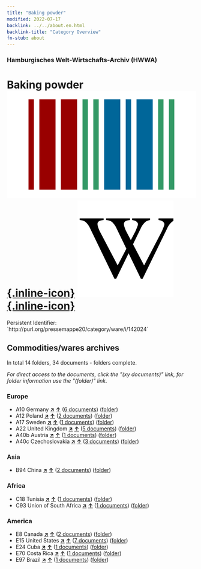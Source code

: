 ```yaml
---
title: "Baking powder"
modified: 2022-07-17
backlink: ../../about.en.html
backlink-title: "Category Overview"
fn-stub: about
---
```


### Hamburgisches Welt-Wirtschafts-Archiv (HWWA)

# Baking powder &#160; [![Wikidata](/images/Wikidata-logo.svg "Wikidata"){.inline-icon}](http://www.wikidata.org/entity/Q29476) [![Wikipedia](/images/Wikipedia-W.svg "Wikipedia"){.inline-icon}](https://en.wikipedia.org/wiki/Baking_powder)

<div class="hint">Persistent Identifier: `http://purl.org/pressemappe20/category/ware/i/142024`</div>







## Commodities/wares archives





In total 14 folders, 34 documents - folders complete.

_For direct access to the documents, click the "(xy documents)" link, for folder information use the "(folder)" link._



### Europe

- A10 Germany [**&nearr;**](../../../geo/i/126128/about.en.html "Germany (all folders)") [**&uarr;**](../../../geo/about.en.html#A10 "Country category system") (<a href="https://pm20.zbw.eu/iiifview/folder/wa/142024,126128" title="about: Baking powder : Germany" target="_blank">6 documents</a>) ([folder](../../../../folder/wa/1420xx/142024/1261xx/126128/about.en.html))
- A12 Poland [**&nearr;**](../../../geo/i/140962/about.en.html "Poland (all folders)") [**&uarr;**](../../../geo/about.en.html#A12 "Country category system") (<a href="https://pm20.zbw.eu/iiifview/folder/wa/142024,140962" title="about: Baking powder : Poland" target="_blank">2 documents</a>) ([folder](../../../../folder/wa/1420xx/142024/1409xx/140962/about.en.html))
- A17 Sweden [**&nearr;**](../../../geo/i/140968/about.en.html "Sweden (all folders)") [**&uarr;**](../../../geo/about.en.html#A17 "Country category system") (<a href="https://pm20.zbw.eu/iiifview/folder/wa/142024,140968" title="about: Baking powder : Sweden" target="_blank">1 documents</a>) ([folder](../../../../folder/wa/1420xx/142024/1409xx/140968/about.en.html))
- A22 United Kingdom [**&nearr;**](../../../geo/i/140974/about.en.html "United Kingdom (all folders)") [**&uarr;**](../../../geo/about.en.html#A22 "Country category system") (<a href="https://pm20.zbw.eu/iiifview/folder/wa/142024,140974" title="about: Baking powder : United Kingdom" target="_blank">5 documents</a>) ([folder](../../../../folder/wa/1420xx/142024/1409xx/140974/about.en.html))
- A40b Austria [**&nearr;**](../../../geo/i/141731/about.en.html "Austria (all folders)") [**&uarr;**](../../../geo/about.en.html#A40b "Country category system") (<a href="https://pm20.zbw.eu/iiifview/folder/wa/142024,141731" title="about: Baking powder : Austria" target="_blank">1 documents</a>) ([folder](../../../../folder/wa/1420xx/142024/1417xx/141731/about.en.html))
- A40c Czechoslovakia [**&nearr;**](../../../geo/i/141022/about.en.html "Czechoslovakia (all folders)") [**&uarr;**](../../../geo/about.en.html#A40c "Country category system") (<a href="https://pm20.zbw.eu/iiifview/folder/wa/142024,141022" title="about: Baking powder : Czechoslovakia" target="_blank">3 documents</a>) ([folder](../../../../folder/wa/1420xx/142024/1410xx/141022/about.en.html))

### Asia

- B94 China [**&nearr;**](../../../geo/i/141253/about.en.html "China (all folders)") [**&uarr;**](../../../geo/about.en.html#B94 "Country category system") (<a href="https://pm20.zbw.eu/iiifview/folder/wa/142024,141253" title="about: Baking powder : China" target="_blank">2 documents</a>) ([folder](../../../../folder/wa/1420xx/142024/1412xx/141253/about.en.html))

### Africa

- C18 Tunisia [**&nearr;**](../../../geo/i/141353/about.en.html "Tunisia (all folders)") [**&uarr;**](../../../geo/about.en.html#C18 "Country category system") (<a href="https://pm20.zbw.eu/iiifview/folder/wa/142024,141353" title="about: Baking powder : Tunisia" target="_blank">1 documents</a>) ([folder](../../../../folder/wa/1420xx/142024/1413xx/141353/about.en.html))
- C93 Union of South Africa [**&nearr;**](../../../geo/i/141454/about.en.html "Union of South Africa (all folders)") [**&uarr;**](../../../geo/about.en.html#C93 "Country category system") (<a href="https://pm20.zbw.eu/iiifview/folder/wa/142024,141454" title="about: Baking powder : Union of South Africa" target="_blank">1 documents</a>) ([folder](../../../../folder/wa/1420xx/142024/1414xx/141454/about.en.html))

### America

- E8 Canada [**&nearr;**](../../../geo/i/141644/about.en.html "Canada (all folders)") [**&uarr;**](../../../geo/about.en.html#E8 "Country category system") (<a href="https://pm20.zbw.eu/iiifview/folder/wa/142024,141644" title="about: Baking powder : Canada" target="_blank">2 documents</a>) ([folder](../../../../folder/wa/1420xx/142024/1416xx/141644/about.en.html))
- E15 United States [**&nearr;**](../../../geo/i/141653/about.en.html "United States (all folders)") [**&uarr;**](../../../geo/about.en.html#E15 "Country category system") (<a href="https://pm20.zbw.eu/iiifview/folder/wa/142024,141653" title="about: Baking powder : United States" target="_blank">7 documents</a>) ([folder](../../../../folder/wa/1420xx/142024/1416xx/141653/about.en.html))
- E24 Cuba [**&nearr;**](../../../geo/i/141659/about.en.html "Cuba (all folders)") [**&uarr;**](../../../geo/about.en.html#E24 "Country category system") (<a href="https://pm20.zbw.eu/iiifview/folder/wa/142024,141659" title="about: Baking powder : Cuba" target="_blank">1 documents</a>) ([folder](../../../../folder/wa/1420xx/142024/1416xx/141659/about.en.html))
- E70 Costa Rica [**&nearr;**](../../../geo/i/141683/about.en.html "Costa Rica (all folders)") [**&uarr;**](../../../geo/about.en.html#E70 "Country category system") (<a href="https://pm20.zbw.eu/iiifview/folder/wa/142024,141683" title="about: Baking powder : Costa Rica" target="_blank">1 documents</a>) ([folder](../../../../folder/wa/1420xx/142024/1416xx/141683/about.en.html))
- E97 Brazil [**&nearr;**](../../../geo/i/141697/about.en.html "Brazil (all folders)") [**&uarr;**](../../../geo/about.en.html#E97 "Country category system") (<a href="https://pm20.zbw.eu/iiifview/folder/wa/142024,141697" title="about: Baking powder : Brazil" target="_blank">1 documents</a>) ([folder](../../../../folder/wa/1420xx/142024/1416xx/141697/about.en.html))








